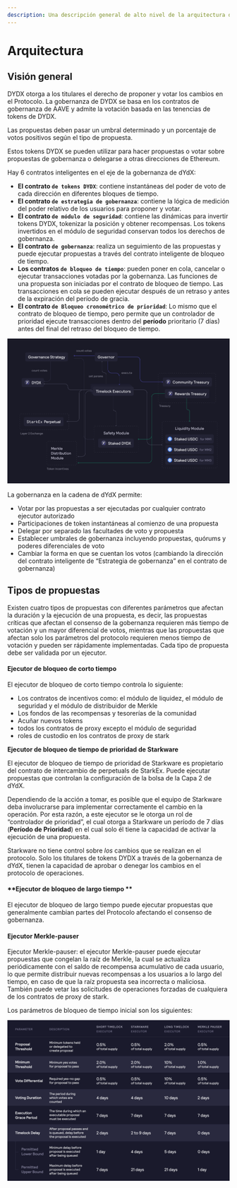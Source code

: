 ```yaml
---
description: Una descripción general de alto nivel de la arquitectura de gobernanza.
---
```


# Arquitectura

## Visión general

DYDX otorga a los titulares el derecho de proponer y votar los cambios en el Protocolo. La gobernanza de DYDX se basa en los contratos de gobernanza de AAVE y admite la votación basada en las tenencias de tokens de DYDX.

Las propuestas deben pasar un umbral determinado y un porcentaje de votos positivos según el tipo de propuesta.

Estos tokens DYDX se pueden utilizar para hacer propuestas o votar sobre propuestas de gobernanza o delegarse a otras direcciones de Ethereum.

Hay 6 contratos inteligentes en el eje de la gobernanza de dYdX:

* **El contrato `de tokens DYDX`**: contiene instantáneas del poder de voto de cada dirección en diferentes bloques de tiempo.
* **El contrato `de estrategia de gobernanza`**: contiene la lógica de medición del poder relativo de los usuarios para proponer y votar.
* **El contrato `de módulo de seguridad`**: contiene las dinámicas para invertir tokens DYDX, tokenizar la posición y obtener recompensas. Los tokens invertidos en el módulo de seguridad conservan todos los derechos de gobernanza.
* **El contrato `de gobernanza`**: realiza un seguimiento de las propuestas y puede ejecutar propuestas a través del contrato inteligente de bloqueo de tiempo.
* **Los contratos `de bloqueo de tiempo`**: pueden poner en cola, cancelar o ejecutar transacciones votadas por la gobernanza. Las funciones de una propuesta son iniciadas por el contrato de bloqueo de tiempo. Las transacciones en cola se pueden ejecutar después de un retraso y antes de la expiración del período de gracia.
* **El contrato `de Bloqueo cronométrico de prioridad`**: Lo mismo que el contrato de bloqueo de tiempo, pero permite que un controlador de prioridad ejecute transacciones dentro del **período** prioritario (7 días) antes del final del retraso del bloqueo de tiempo.

![Arquitectura de contratos inteligente](../.gitbook/assets/1-smart-contract-architectue.png)

La gobernanza en la cadena de dYdX permite:

* Votar por las propuestas a ser ejecutadas por cualquier contrato ejecutor autorizado
* Participaciones de token instantáneas al comienzo de una propuesta
* Delegar por separado las facultades de voto y propuesta
* Establecer umbrales de gobernanza incluyendo propuestas, quórums y poderes diferenciales de voto
* Cambiar la forma en que se cuentan los votos (cambiando la dirección del contrato inteligente de “Estrategia de gobernanza” en el contrato de gobernanza)

## Tipos de propuestas

Existen cuatro tipos de propuestas con diferentes parámetros que afectan la duración y la ejecución de una propuesta, es decir, las propuestas críticas que afectan el consenso de la gobernanza requieren más tiempo de votación y un mayor diferencial de votos, mientras que las propuestas que afectan solo los parámetros del protocolo requieren menos tiempo de votación y pueden ser rápidamente implementadas. Cada tipo de propuesta debe ser validada por un ejecutor.

#### **Ejecutor de bloqueo de corto tiempo**

El ejecutor de bloqueo de corto tiempo controla lo siguiente:

* Los contratos de incentivos como: el módulo de liquidez, el módulo de seguridad y el módulo de distribuidor de Merkle
* Los fondos de las recompensas y tesorerías de la comunidad
* Acuñar nuevos tokens
* todos los contratos de proxy excepto el módulo de seguridad
* roles de custodio en los contratos de proxy de stark

**Ejecutor de bloqueo de tiempo de prioridad de Starkware**

El ejecutor de bloqueo de tiempo de prioridad de Starkware es propietario del contrato de intercambio de perpetuals de StarkEx. Puede ejecutar propuestas que controlan la configuración de la bolsa de la Capa 2 de dYdX.

Dependiendo de la acción a tomar, es posible que el equipo de Starkware deba involucrarse para implementar correctamente el cambio en la operación. Por esta razón, a este ejecutor se le otorga un rol de “controlador de prioridad”, el cual otorga a Starkware un período de 7 días (**Período de Prioridad**) en el cual solo él tiene la capacidad de activar la ejecución de una propuesta.

Starkware no tiene control sobre _los_ cambios que se realizan en el protocolo. Solo los titulares de tokens DYDX a través de la gobernanza de dYdX, tienen la capacidad de aprobar o denegar los cambios en el protocolo de operaciones.

#### **Ejecutor de bloqueo de largo tiempo **

El ejecutor de bloqueo de largo tiempo puede ejecutar propuestas que generalmente cambian partes del Protocolo afectando el consenso de gobernanza.

#### **Ejecutor Merkle-pauser**

Ejecutor Merkle-pauser: el ejecutor Merkle-pauser puede ejecutar propuestas que congelan la raíz de Merkle, la cual se actualiza periódicamente con el saldo de recompensa acumulativo de cada usuario, lo que permite distribuir nuevas recompensas a los usuarios a lo largo del tiempo, en caso de que la raíz propuesta sea incorrecta o maliciosa. También puede vetar las solicitudes de operaciones forzadas de cualquiera de los contratos de proxy de stark.

Los parámetros de bloqueo de tiempo inicial son los siguientes:

![Parámetros de bloqueo de tiempo inicial](../.gitbook/assets/1-initial-timelock-parameters.png)
